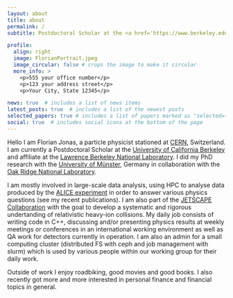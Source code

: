 ```yaml
---
layout: about
title: about
permalink: /
subtitle: Postdoctoral Scholar at the <a href='https://www.berkeley.edu'>University of California Berkeley</a> and <a href='https://www.lbl.gov'>Lawrence Berkeley National Laboratory</a> affiliate

profile:
  align: right
  image: FlorianPortrait.jpeg
  image_circular: false # crops the image to make it circular
  more_info: >
    <p>555 your office number</p>
    <p>123 your address street</p>
    <p>Your City, State 12345</p>

news: true  # includes a list of news items
latest_posts: true  # includes a list of the newest posts
selected_papers: true # includes a list of papers marked as "selected={true}"
social: true  # includes social icons at the bottom of the page
---
```


Hello I am Florian Jonas, a particle physicist stationed at [CERN](https://home.web.cern.ch/), Switzerland. I am currently a Postdoctoral Scholar at the [University of California Berkeley](https://www.berkeley.edu) and affiliate at the [Lawrence Berkeley National Laboratory](https://www.lbl.gov). I did my PhD research with the [University of Münster](https://www.uni-muenster.de/Physik.KP/AGAndronic/en/ag/andronic.shtml), Germany in collaboration with the [Oak Ridge National Laboratory](https://www.ornl.gov/).

I am mostly involved in large-scale data analysis, using HPC to analyse data produced by the [ALICE experiment](https://alice-collaboration.web.cern.ch/) in order to answer various physics questions (see my recent publications). I am also part of the [JETSCAPE Collaboration](https://jetscape.org) with the goal to develop a systematic and rigorous undertanding of relativistic heavy-ion collisions. My daily job consists of writing code in C++, discussing and/or presenting physics results at weekly meetings or conferences in an international working environment as well as QA work for detectors currently in operation. I am also an admin for a small computing cluster (distributed FS with ceph and job management with slurm) which is used by various people within our working group for their daily work.

Outside of work I enjoy roadbiking, good movies and good books. I also recently got more and more interested in personal finance and financial topics in general. 